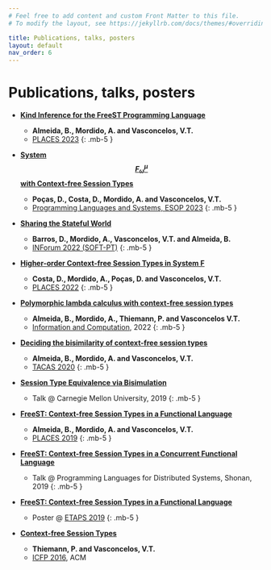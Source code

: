 ```yaml
---
# Feel free to add content and custom Front Matter to this file.
# To modify the layout, see https://jekyllrb.com/docs/themes/#overriding-theme-defaults

title: Publications, talks, posters
layout: default
nav_order: 6
---
```


<!-- for LateX support -->
<script src="https://cdn.mathjax.org/mathjax/latest/MathJax.js?config=TeX-AMS-MML_HTMLorMML" type="text/javascript"></script>

# Publications, talks, posters

- [**Kind Inference for the FreeST Programming Language**](https://arxiv.org/abs/2304.06396v1)
    - **Almeida, B., Mordido, A. and Vasconcelos, V.T.**
    - [PLACES 2023](https://arxiv.org/html/2304.05439)
{: .mb-5 }

- [**System $$F^\mu _\omega$$ with Context-free Session Types**](https://link.springer.com/chapter/10.1007/978-3-031-30044-8_15)
    - **Poças, D., Costa, D., Mordido, A. and Vasconcelos, V.T.**
    - [Programming Languages and Systems, ESOP 2023](https://link.springer.com/book/10.1007/978-3-031-30044-8)
{: .mb-5 }

- [**Sharing the Stateful World**](https://inforum.org.pt/2022/sites/default/files/2022-09/Actas_INForum.pdf#Sharing%20the%20Stateful%20World)
    - **Barros, D., Mordido, A., Vasconcelos, V.T. and Almeida, B.**
    - [INForum 2022 (SOFT-PT)](https://inforum.org.pt/2022/index.html)
{: .mb-5 }

- [**Higher-order Context-free Session Types in System F**](https://www.di.fc.ul.pt/~vv/papers/costa.mordido.etal_hocfst.pdf)
    - **Costa, D., Mordido, A., Poças, D. and Vasconcelos, V.T.**
    - [PLACES 2022](https://cgi.cse.unsw.edu.au/~eptcs/content.cgi?PLACES2022)
{: .mb-5 }

- [**Polymorphic lambda calculus with context-free session types**](https://reader.elsevier.com/reader/sd/pii/S0890540122001031?token=8FB2E1625DE6D5D457F58512677EDD1782E7616F9BBA62ABFC16CA1116EC4EBD2645153A15A8A01605AFD914E5F3B899&originRegion=eu-west-1&originCreation=20221204185730)
    - **Almeida, B., Mordido, A., Thiemann, P. and Vasconcelos V.T.**
    - [Information and Computation](https://www.sciencedirect.com/journal/information-and-computation), 2022
{: .mb-5 }

- [**Deciding the bisimilarity of context-free session types**](http://www.di.fc.ul.pt/~vv/papers/almeida.mordido_bisimilarity-context-free-session-types.pdf)
    - **Almeida, B., Mordido, A. and Vasconcelos, V.T.**
    - [TACAS 2020](https://etaps.org/2020/tacas)
{: .mb-5 }

- [**Session Type Equivalence via Bisimulation**](http://rss.di.fc.ul.pt/wp-content/uploads/2020/07/cmu19_slides.pdf)
    - Talk @ Carnegie Mellon University, 2019
{: .mb-5 }

- [**FreeST: Context-free Session Types in a Functional Language**](https://arxiv.org/pdf/1904.01284.pdf)
    - **Almeida, B., Mordido, A. and Vasconcelos, V.T.**
    - [PLACES 2019](https://conf.researchr.org/home/etaps-2019/places-2019)
{: .mb-5 }

- [**FreeST: Context-free Session Types in a Concurrent Functional Language**](http://rss.di.fc.ul.pt/wp-content/uploads/2020/07/freest_shonan19_slides.pdf)
    - Talk @ Programming Languages for Distributed Systems, Shonan, 2019
{: .mb-5 }

- [**FreeST: Context-free Session Types in a Functional Language**](http://rss.di.fc.ul.pt/wp-content/uploads/2020/07/freest-poster-etaps19.pdf)
    - Poster @ [ETAPS 2019](https://etaps.org/2019)
{: .mb-5 }

- [**Context-free Session Types**](http://www.di.fc.ul.pt/~vv/papers/thiemann.vasconcelos_context-free-session-types.pdf)
    - **Thiemann, P. and Vasconcelos, V.T.**
    - [ICFP 2016](https://conf.researchr.org/home/icfp-2016), ACM